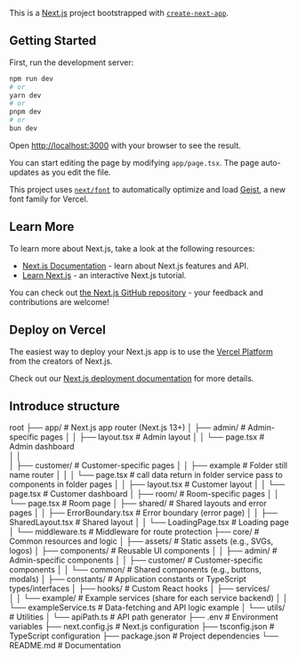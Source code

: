 This is a [Next.js](https://nextjs.org) project bootstrapped with [`create-next-app`](https://nextjs.org/docs/app/api-reference/cli/create-next-app).

## Getting Started

First, run the development server:

```bash
npm run dev
# or
yarn dev
# or
pnpm dev
# or
bun dev
```

Open [http://localhost:3000](http://localhost:3000) with your browser to see the result.

You can start editing the page by modifying `app/page.tsx`. The page auto-updates as you edit the file.

This project uses [`next/font`](https://nextjs.org/docs/app/building-your-application/optimizing/fonts) to automatically optimize and load [Geist](https://vercel.com/font), a new font family for Vercel.

## Learn More

To learn more about Next.js, take a look at the following resources:

- [Next.js Documentation](https://nextjs.org/docs) - learn about Next.js features and API.
- [Learn Next.js](https://nextjs.org/learn) - an interactive Next.js tutorial.

You can check out [the Next.js GitHub repository](https://github.com/vercel/next.js) - your feedback and contributions are welcome!

## Deploy on Vercel

The easiest way to deploy your Next.js app is to use the [Vercel Platform](https://vercel.com/new?utm_medium=default-template&filter=next.js&utm_source=create-next-app&utm_campaign=create-next-app-readme) from the creators of Next.js.

Check out our [Next.js deployment documentation](https://nextjs.org/docs/app/building-your-application/deploying) for more details.

## Introduce structure

root
├── app/                      # Next.js app router (Next.js 13+)
│   ├── admin/                # Admin-specific pages
│   │   ├── layout.tsx        # Admin layout
│   │   └── page.tsx          # Admin dashboard  
│   │    
│   ├── customer/             # Customer-specific pages
│   │   ├── example           # Folder still name router
│   │   │   └── page.tsx      # call data return in folder service pass to components in folder pages
│   │   ├── layout.tsx        # Customer layout
│   │   └── page.tsx          # Customer dashboard
│   ├── room/                 # Room-specific pages
│   │   └── page.tsx          # Room page
│   ├── shared/               # Shared layouts and error pages
│   │   ├── ErrorBoundary.tsx        # Error boundary (error page)
│   │   ├── SharedLayout.tsx         # Shared layout
│   │   └── LoadingPage.tsx          # Loading page
│   └── middleware.ts         # Middleware for route protection
├── core/                     # Common resources and logic
│   ├── assets/               # Static assets (e.g., SVGs, logos)
│   ├── components/           # Reusable UI components
│   │   ├── admin/            # Admin-specific components
│   │   ├── customer/         # Customer-specific components
│   │   └── common/           # Shared components (e.g., buttons, modals)
│   ├── constants/            # Application constants or TypeScript types/interfaces
│   ├── hooks/                # Custom React hooks
│   ├── services/   
│   │   └── example/          # Example services (share for each service backend)
│   │         └── exampleService.ts      # Data-fetching and API logic example
│   └── utils/                # Utilities
│       └── apiPath.ts        # API path generator
├── .env                      # Environment variables
├── next.config.js            # Next.js configuration
├── tsconfig.json             # TypeScript configuration
├── package.json              # Project dependencies
└── README.md                 # Documentation
